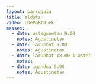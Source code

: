 ```yaml
---
layout: parroquia
title: aldatz
video: UDePaBt8_ek
masses:
  - date: astegunetan 9.00
    notes: Agustinetan
  - date: larunbat 9.00
    notes: Agustinetan
  - date: larunbat 18.00 1 astea
    notes:
  - date: igandea 9.00
    notes: Agustinetan
---
```


